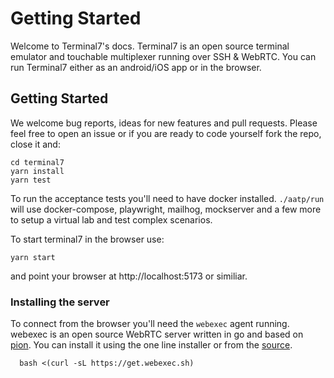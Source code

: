# Getting Started

Welcome to Terminal7's docs.
Terminal7 is an open source terminal emulator and touchable multiplexer running over SSH & WebRTC.
You can run Terminal7 either as an android/iOS app or in the browser.


## Getting Started
We welcome bug reports, ideas for new features and pull requests.
Please feel free to open an issue or if you are ready to code yourself fork
the repo, close it and:

```console
cd terminal7
yarn install
yarn test
```

To run the acceptance tests you'll need to have docker installed.
`./aatp/run` will use docker-compose, playwright, mailhog, mockserver and a few
more to setup a virtual lab and test complex scenarios.

To start terminal7 in the browser use:

```console
yarn start
```

and point your browser at http://localhost:5173 or similiar. 

### Installing the server

To connect from the browser you'll need the `webexec` agent running.
webexec is an
open source WebRTC server written in go and based on [pion](https://pion.ly). 
You can install it using the one line installer or from the [source](https://github.com/tuzig/webexec).

```console
  bash <(curl -sL https://get.webexec.sh)
```

